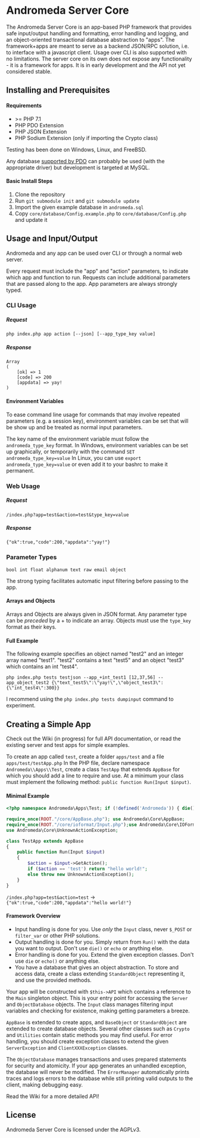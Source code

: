 # Andromeda Server Core 

The Andromeda Server Core is an app-based PHP framework that provides safe input/output handling
and formatting, error handling and logging, and an object-oriented transactional database abstraction
to "apps". The framework+apps are meant to serve as a backend JSON/RPC solution, i.e. to interface
with a javascript client.  Usage over CLI is also supported with no limitations.
The server core on its own does not expose any functionality - it is a framework for apps.
It is in early development and the API not yet considered stable. 


## Installing and Prerequisites

#### Requirements
* \>= PHP 7.1
* PHP PDO Extension
* PHP JSON Extension
* PHP Sodium Extension (only if importing the Crypto class)

Testing has been done on Windows, Linux, and FreeBSD.

Any database [supported by PDO](https://secure.php.net/manual/en/pdo.drivers.php)
can probably be used (with the appropriate driver) but development is targeted at MySQL.

#### Basic Install Steps

1. Clone the repository
2. Run ```git submodule init``` and ```git submodule update```
3. Import the given example database in ```andromeda.sql```
4. Copy ```core/database/Config.example.php``` to ```core/database/Config.php``` and update it



## Usage and Input/Output

Andromeda and any app can be used over CLI or through a normal web server.

Every request must include the "app" and "action" parameters, to indicate which app and function to run.  Requests can include additional parameters that are passed along to the app.  App parameters are always strongly typed.

### CLI Usage

##### Request
```
php index.php app action [--json] [--app_type_key value]
```

##### Response
```
Array
(
    [ok] => 1
    [code] => 200
    [appdata] => yay!
)
```

#### Environment Variables

To ease command line usage for commands that may involve repeated parameters (e.g. a session key),
environment variables can be set that will be show up and be treated as normal input parameters.

The key name of the environment variable must follow the `andromeda_type_key` format.
In Windows, environment variables can be set up graphically, or temporarily with the command `SET andromeda_type_key=value`
In Linux, you can use `export andromeda_type_key=value` or even add it to your bashrc to make it permanent.


### Web Usage

##### Request 
```
/index.php?app=test&action=test&type_key=value
```

##### Response
```
{"ok":true,"code":200,"appdata":"yay!"}
```

### Parameter Types
`bool int float alphanum text raw email object`

The strong typing facilitates automatic input filtering before passing to the app.

#### Arrays and Objects 

Arrays and Objects are always given in JSON format. 
Any parameter type can be *preceded* by a + to indicate an array.
Objects must use the ```type_key``` format as their keys.

#### Full Example

The following example specifies an object named "test2" and an integer array named "test1".
"test2" contains a text "test5" and an object "test3" which contains an int "test4".

```
php index.php tests testjson --app_+int_test1 [12,37,56] --app_object_test2 {\"text_test5\":\"yay!\",\"object_test3\":{\"int_test4\":300}}
```

I recommend using the ```php index.php tests dumpinput``` command to experiment.




 
## Creating a Simple App

Check out the Wiki (in progress) for full API documentation, or read the existing server and test apps for simple examples.

To create an app called `test`, create a folder `apps/test` and a file `apps/test/testApp.php`
In the PHP file, declare namespace `Andromeda\\Apps\\Test`, create a class `TestApp` that extends `AppBase` for which you should add a line to require and use.
At a minimum your class must implement the following method: ```public function Run(Input $input)```.

#### Minimal Example

```php
<?php namespace Andromeda\Apps\Test; if (!defined('Andromeda')) { die(); }

require_once(ROOT."/core/AppBase.php"); use Andromeda\Core\AppBase;
require_once(ROOT."/core/ioformat/Input.php");use Andromeda\Core\IOFormat\Input;
use Andromeda\Core\UnknownActionException;

class TestApp extends AppBase
{
    public function Run(Input $input)
    {
        $action = $input->GetAction();        
        if ($action == 'test') return "hello world!"; 
        else throw new UnknownActionException();
    }
}
```

`/index.php?app=test&action=test` -> 
`{"ok":true,"code":200,"appdata":"hello world!"}`

#### Framework Overview

* Input handling is done for you.  Use *only* the `Input` class, never `$_POST` or `filter_var` or other PHP solutions.
* Output handling is done for you.  Simply return from `Run()` with the data you want to output.  Don't use `die()` or `echo` or anything else.
* Error handling is done for you.  Extend the given exception classes.  Don't use `die` or `echo()` or anything else.
* You have a database that gives an object abstraction.  To store and access data, create a class extending `StandardObject` representing it, and use the provided methods.

Your app will be constructed with ```$this->API``` which contains a reference to the `Main` singleton object.
This is your entry point for accessing the `Server` and `ObjectDatabase` objects.
The `Input` class manages filtering input variables and checking for existence, making getting parameters a breeze.

`AppBase` is extended to create apps, and `BaseObject` or `StandardObject` are extended to create database objects.
Several other classes such as `Crypto` and `Utilities` contain static methods you may find useful.
For error handling, you should create exception classes to extend the given `ServerException` and `ClientXXXException` classes.

The `ObjectDatabase` manages transactions and uses prepared statements for security and atomicity.  If your app generates an unhandled exception, the database will never be modified.
The `ErrorManager` automatically prints traces and logs errors to the database while still printing valid outputs to the client, making debugging easy.

Read the Wiki for a more detailed API!

## License

Andromeda Server Core is licensed under the AGPLv3.  